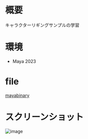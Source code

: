 # 概要
キャラクターリギングサンプルの学習

# 環境
- Maya 2023

# file
[mayabinary](mayabinary/my0708_rigging_Chap06_Rigging_16_rig_freeze)

# スクリーンショット

![image](https://github.com/yuichirou-tanaka/3DCG-portphorio-maya/assets/80798265/6b55d308-4a88-42fa-97ed-8bfff78fe3ea)

